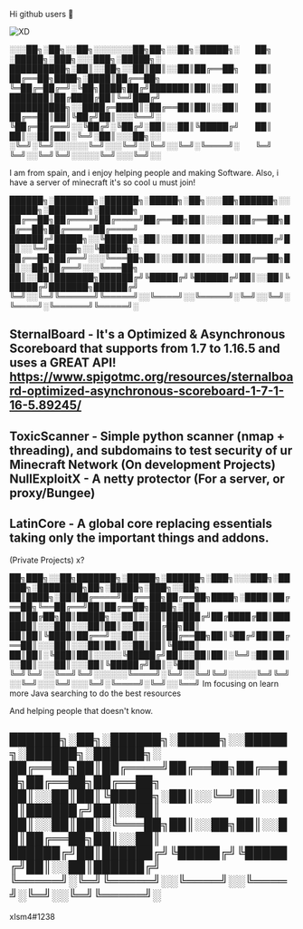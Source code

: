 Hi github users 👋

![XD](https://user-images.githubusercontent.com/76608233/111705165-9724fc00-8840-11eb-8d6e-c568082c31ad.PNG)


░░░██╗░██╗░░██╗░░░░░░░██╗██╗░░██╗░█████╗░  ██╗  ░█████╗░███╗░░░███╗░█████╗░  
██████████╗░██║░░██╗░░██║██║░░██║██╔══██╗  ██║  ██╔══██╗████╗░████║██╔══██╗  
╚═██╔═██╔═╝░╚██╗████╗██╔╝███████║██║░░██║  ██║  ███████║██╔████╔██║╚═╝███╔╝  
██████████╗░░████╔═████║░██╔══██║██║░░██║  ██║  ██╔══██║██║╚██╔╝██║░░░╚══╝░  
╚██╔═██╔══╝░░╚██╔╝░╚██╔╝░██║░░██║╚█████╔╝  ██║  ██║░░██║██║░╚═╝░██║░░░██╗░░  
░╚═╝░╚═╝░░░░░░╚═╝░░░╚═╝░░╚═╝░░╚═╝░╚════╝░  ╚═╝  ╚═╝░░╚═╝╚═╝░░░░░╚═╝░░░╚═╝░░  

I am from spain, and i enjoy helping people and making Software.
Also, i have a server of minecraft it's so cool u must join!


██████╗░███████╗░██████╗░█████╗░██╗░░░██╗██████╗░░█████╗░███████╗░██████╗
██╔══██╗██╔════╝██╔════╝██╔══██╗██║░░░██║██╔══██╗██╔══██╗██╔════╝██╔════╝
██████╔╝█████╗░░╚█████╗░██║░░██║██║░░░██║██████╔╝██║░░╚═╝█████╗░░╚█████╗░
██╔══██╗██╔══╝░░░╚═══██╗██║░░██║██║░░░██║██╔══██╗██║░░██╗██╔══╝░░░╚═══██╗
██║░░██║███████╗██████╔╝╚█████╔╝╚██████╔╝██║░░██║╚█████╔╝███████╗██████╔╝ 
╚═╝░░╚═╝╚══════╝╚═════╝░░╚════╝░░╚═════╝░╚═╝░░╚═╝░╚════╝░╚══════╝╚═════╝░

SternalBoard - It's a Optimized & Asynchronous Scoreboard that supports from 1.7 to 1.16.5 and uses a GREAT API!
https://www.spigotmc.org/resources/sternalboard-optimized-asynchronous-scoreboard-1-7-1-16-5.89245/
-
ToxicScanner - Simple python scanner (nmap + threading), and subdomains to test security of ur Minecraft Network
(On development Projects)
NullExploitX - A netty protector (For a server, or proxy/Bungee)
-
LatinCore - A global core replacing essentials taking only the important things and addons.
-
(Private Projects)
x?

██╗███╗░░██╗███████╗░█████╗░██████╗░███╗░░░███╗░█████╗░████████╗██╗░█████╗░███╗░░██╗
██║████╗░██║██╔════╝██╔══██╗██╔══██╗████╗░████║██╔══██╗╚══██╔══╝██║██╔══██╗████╗░██║
██║██╔██╗██║█████╗░░██║░░██║██████╔╝██╔████╔██║███████║░░░██║░░░██║██║░░██║██╔██╗██║
██║██║╚████║██╔══╝░░██║░░██║██╔══██╗██║╚██╔╝██║██╔══██║░░░██║░░░██║██║░░██║██║╚████║
██║██║░╚███║██║░░░░░╚█████╔╝██║░░██║██║░╚═╝░██║██║░░██║░░░██║░░░██║╚█████╔╝██║░╚███║
╚═╝╚═╝░░╚══╝╚═╝░░░░░░╚════╝░╚═╝░░╚═╝╚═╝░░░░░╚═╝╚═╝░░╚═╝░░░╚═╝░░░╚═╝░╚════╝░╚═╝░░╚══╝
Im focusing on learn more Java searching to do the best resources

And helping people that doesn't know.

██████╗░██╗░██████╗░█████╗░░█████╗░██████╗░██████╗░
██╔══██╗██║██╔════╝██╔══██╗██╔══██╗██╔══██╗██╔══██╗
██║░░██║██║╚█████╗░██║░░╚═╝██║░░██║██████╔╝██║░░██║
██║░░██║██║░╚═══██╗██║░░██╗██║░░██║██╔══██╗██║░░██║
██████╔╝██║██████╔╝╚█████╔╝╚█████╔╝██║░░██║██████╔╝
╚═════╝░╚═╝╚═════╝░░╚════╝░░╚════╝░╚═╝░░╚═╝╚═════╝░
-
xIsm4#1238
